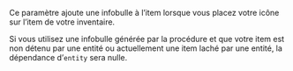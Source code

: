 Ce paramètre ajoute une infobulle à l’item lorsque vous placez votre icône sur l’item de votre inventaire.

Si vous utilisez une infobulle générée par la procédure et que votre item est non détenu par une entité ou actuellement une item laché par une entité, la dépendance d’`entity` sera nulle.